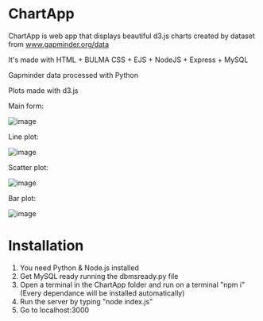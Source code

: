 # ChartApp
ChartApp is web app that displays beautiful d3.js charts created by dataset from www.gapminder.org/data

It's made with HTML + BULMA CSS + EJS + NodeJS + Express + MySQL

Gapminder data processed with Python

Plots made with d3.js

Main form:

![image](https://user-images.githubusercontent.com/25673651/118336227-e96d5b00-b519-11eb-8603-f7ebd60323b1.png)

Line plot:

![image](https://user-images.githubusercontent.com/25673651/118336316-17529f80-b51a-11eb-9169-1b0a03bd0102.png)

Scatter plot:

![image](https://user-images.githubusercontent.com/25673651/118336323-1ae62680-b51a-11eb-87a8-0003dfbb7bae.png)

Bar plot:

![image](https://user-images.githubusercontent.com/25673651/118336329-1de11700-b51a-11eb-9556-54226b4022e7.png)

<h1>Installation</h1>

1. You need Python & Node.js installed
2. Get MySQL ready running the dbmsready.py file
3. Open a terminal in the ChartApp folder and run on a terminal "npm i" (Every dependance will be installed automatically)
4. Run the server by typing "node index.js"
5. Go to localhost:3000
